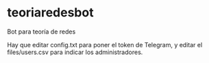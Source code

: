 # teoriaredesbot
Bot para teoría de redes

Hay que editar config.txt para poner el token de Telegram, y editar el files/users.csv para indicar los administradores. 

